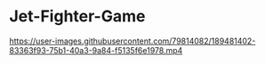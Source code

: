 # Jet-Fighter-Game

https://user-images.githubusercontent.com/79814082/189481402-83363f93-75b1-40a3-9a84-f5135f6e1978.mp4


